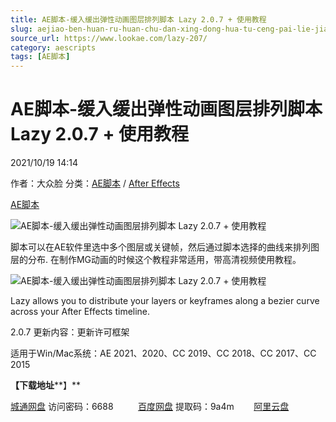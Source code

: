 ```yaml
---
title: AE脚本-缓入缓出弹性动画图层排列脚本 Lazy 2.0.7 + 使用教程
slug: aejiao-ben-huan-ru-huan-chu-dan-xing-dong-hua-tu-ceng-pai-lie-jiao-ben-lazy-2-0-7-shi-yong-jiao-cheng
source_url: https://www.lookae.com/lazy-207/
category: aescripts
tags: [AE脚本]
---
```

# AE脚本-缓入缓出弹性动画图层排列脚本 Lazy 2.0.7 + 使用教程

2021/10/19 14:14

作者：大众脸
分类：[AE脚本](https://www.lookae.com/after-effects/aescripts/) / [After Effects](https://www.lookae.com/after-effects/)

[AE脚本](https://www.lookae.com/tag/ae%e8%84%9a%e6%9c%ac/)

![AE脚本-缓入缓出弹性动画图层排列脚本 Lazy 2.0.7 + 使用教程](https://www.lookae.com/wp-content/uploads/2019/04/Lazy-2-.jpg "AE脚本-缓入缓出弹性动画图层排列脚本 Lazy 2.0.7 + 使用教程-LookAE.com")

脚本可以在AE软件里选中多个图层或关键帧，然后通过脚本选择的曲线来排列图层的分布. 在制作MG动画的时候这个教程非常适用，带高清视频使用教程。

![AE脚本-缓入缓出弹性动画图层排列脚本 Lazy 2.0.7 + 使用教程](https://img.alicdn.com/imgextra/i3/705956171/TB2fSnucwoQMeJjy0FoXXcShVXa_!!705956171.gif "AE脚本-缓入缓出弹性动画图层排列脚本 Lazy 2.0.7 + 使用教程-LookAE.com")

Lazy allows you to distribute your layers or keyframes along a bezier curve across your After Effects timeline.

2.0.7 更新内容：更新许可框架

适用于Win/Mac系统：AE 2021、2020、CC 2019、CC 2018、CC 2017、CC 2015

**【下载地址****】**

[城通网盘](https://url62.ctfile.com/f/680462-518155534-2a0d85) 访问密码：6688          [百度网盘](https://pan.baidu.com/s/1NU8N8AP3wu1usDqvC9wQLg) 提取码：9a4m        [阿里云盘](https://www.aliyundrive.com/s/gYfmMJcVQBN)
